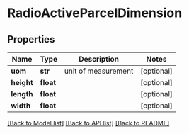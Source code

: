 # RadioActiveParcelDimension

## Properties
Name | Type | Description | Notes
------------ | ------------- | ------------- | -------------
**uom** | **str** | unit of measurement | [optional] 
**height** | **float** |  | [optional] 
**length** | **float** |  | [optional] 
**width** | **float** |  | [optional] 

[[Back to Model list]](../README.md#documentation-for-models) [[Back to API list]](../README.md#documentation-for-api-endpoints) [[Back to README]](../README.md)


